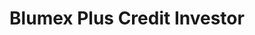 ---
title: "Blumex Plus Credit Investor"
url: /san-pablo/blumex-plus-credit-investor/
shop: pawnbroker
---